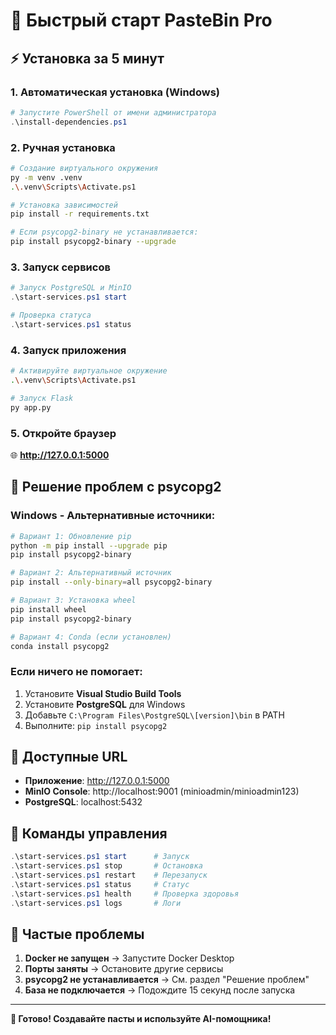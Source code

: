 # 🚀 Быстрый старт PasteBin Pro

## ⚡ Установка за 5 минут

### 1. Автоматическая установка (Windows)

```powershell
# Запустите PowerShell от имени администратора
.\install-dependencies.ps1
```

### 2. Ручная установка

```bash
# Создание виртуального окружения
py -m venv .venv
.\.venv\Scripts\Activate.ps1

# Установка зависимостей
pip install -r requirements.txt

# Если psycopg2-binary не устанавливается:
pip install psycopg2-binary --upgrade
```

### 3. Запуск сервисов

```powershell
# Запуск PostgreSQL и MinIO
.\start-services.ps1 start

# Проверка статуса
.\start-services.ps1 status
```

### 4. Запуск приложения

```bash
# Активируйте виртуальное окружение
.\.venv\Scripts\Activate.ps1

# Запуск Flask
py app.py
```

### 5. Откройте браузер

🌐 **http://127.0.0.1:5000**

## 🔧 Решение проблем с psycopg2

### Windows - Альтернативные источники:

```bash
# Вариант 1: Обновление pip
python -m pip install --upgrade pip
pip install psycopg2-binary

# Вариант 2: Альтернативный источник
pip install --only-binary=all psycopg2-binary

# Вариант 3: Установка wheel
pip install wheel
pip install psycopg2-binary

# Вариант 4: Conda (если установлен)
conda install psycopg2
```

### Если ничего не помогает:

1. Установите **Visual Studio Build Tools**
2. Установите **PostgreSQL** для Windows
3. Добавьте `C:\Program Files\PostgreSQL\[version]\bin` в PATH
4. Выполните: `pip install psycopg2`

## 📱 Доступные URL

- **Приложение**: http://127.0.0.1:5000
- **MinIO Console**: http://localhost:9001 (minioadmin/minioadmin123)
- **PostgreSQL**: localhost:5432

## 🎯 Команды управления

```powershell
.\start-services.ps1 start      # Запуск
.\start-services.ps1 stop       # Остановка
.\start-services.ps1 restart    # Перезапуск
.\start-services.ps1 status     # Статус
.\start-services.ps1 health     # Проверка здоровья
.\start-services.ps1 logs       # Логи
```

## 🚨 Частые проблемы

1. **Docker не запущен** → Запустите Docker Desktop
2. **Порты заняты** → Остановите другие сервисы
3. **psycopg2 не устанавливается** → См. раздел "Решение проблем"
4. **База не подключается** → Подождите 15 секунд после запуска

---

**🎉 Готово! Создавайте пасты и используйте AI-помощника!**
